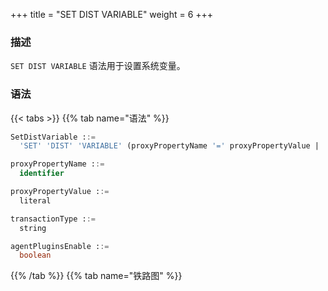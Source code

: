 +++
title = "SET DIST VARIABLE"
weight = 6
+++

### 描述

`SET DIST VARIABLE` 语法用于设置系统变量。

### 语法

{{< tabs >}}
{{% tab name="语法" %}}
```sql
SetDistVariable ::=
  'SET' 'DIST' 'VARIABLE' (proxyPropertyName '=' proxyPropertyValue | 'transaction_type' '=' transactionType | 'agent_plugins_enable' '=' agentPluginsEnable)

proxyPropertyName ::= 
  identifier

proxyPropertyValue ::=
  literal

transactionType ::=
  string

agentPluginsEnable ::=
  boolean
```
{{% /tab %}}
{{% tab name="铁路图" %}}
<iframe frameborder="0" name="diagram" id="diagram" width="100%" height="100%"></iframe>
{{% /tab %}}
{{< /tabs >}}

### 补充说明

- `proxy_property_name` 为 `PROXY` 的[属性配置](/cn/user-manual/shardingsphere-proxy/yaml-config/props/)，需使用下划线命名

- `transaction_type` 为当前连接的事务类型, 支持 `LOCAL`、`XA`、`BASE`

- `agent_plugins_enable` 为 `agent` 插件的启用状态，默认值 `FALSE`

- `system_log_level` 为 系统日志等级，仅影响 `PROXY` 的日志打印，默认值 `INFO`

### 示例

- 设置 `Proxy` 属性配置

```sql
SET DIST VARIABLE sql_show = true;
```

- 设置当前连接的事务类型

```sql
SET DIST VARIABLE transaction_type = “XA”;
```

- 设置 `agent` 插件启用状态

```sql
SET DIST VARIABLE agent_plugins_enabled = TRUE;
```

### 保留字

`SET`、`DIST`、`VARIABLE`

### 相关链接

- [保留字](/cn/user-manual/shardingsphere-proxy/distsql/syntax/reserved-word/)